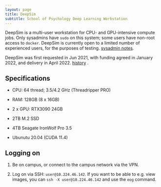 ```yaml
---
layout: page
title: DeepSim
subtitle: School of Psychology Deep Learning Workstation
---
```


DeepSim is a multi-user workstation for CPU- and GPU-intensive compute jobs. Only sysadmins have `sudo` on this system; some users have non-root access to `docker`. DeepSim is currently open to a limited number of experienced users, for the purposes of testing. [sysadmin notes](deepsim-config.md).

DeepSim was first requested in Jun 2021, with funding agreed in January 2022, and delivery in April 2022. [history](deep-sim-history.md) .


## Specifications

- CPU: 64 thread; 3.5/4.2 GHz (Threadripper PRO)

- RAM: 128GB (8 x 16GB)

- 2 x GPU: RTX3090 24GB

- 2TB M.2 SSD

- 4TB Seagate IronWolf Pro 3.5

- Ubunutu 20.04 (CUDA 11.4)

## Logging on

1. Be on campus, or connect to the campus network via the VPN.

2. Log on via SSH: `user@10.224.46.142`. If you want to be able to e.g. view images, you can `ssh -X user@10.224.46.142` and use the `eog` command.



